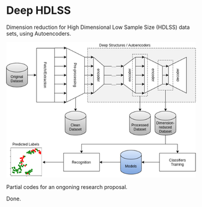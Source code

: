 # Deep HDLSS

Dimension reduction for High Dimensional Low Sample Size (HDLSS) data sets, using Autoencoders.


![Overview of Deep HDLSS](https://raw.githubusercontent.com/zamanzadeh/deep-hdlss/main/HDLSS2.png)


Partial codes for an ongoning research proposal.

Done.
